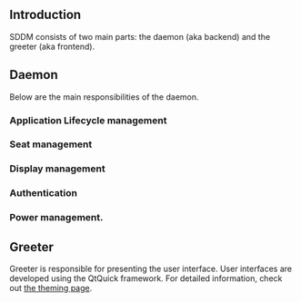 ## Introduction
SDDM consists of two main parts: the daemon (aka backend) and the greeter (aka frontend).

## Daemon
Below are the main responsibilities of the daemon.

### Application Lifecycle management
### Seat management
### Display management
### Authentication
### Power management.

## Greeter
Greeter is responsible for presenting the user interface. User interfaces are developed using the QtQuick framework. For detailed information, check out [the theming page](https://github.com/sddm/sddm/wiki/Theming).
